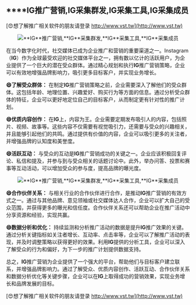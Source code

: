 ## ****IG**推广营销,**IG**采集群发,**IG**采集工具,**IG**采集成员**

[😍想了解推广相关软件的朋友请登录 http://www.vst.tw](http://www.vst.tw)

 <center><img src="https://vst.tw/MP4/tuiguang/png/5.png" alt="**IG**推广营销,**IG**采集群发,**IG**采集工具,**IG**采集成员"></center>

在当今数字化时代，社交媒体已成为企业推广和营销的重要渠道之一。Instagram（**IG**）作为全球最受欢迎的社交媒体平台之一，拥有数以亿计的活跃用户，为企业提供了一个巨大的潜在受众群体。通过精心规划和执行**IG**推广营销策略，企业可以有效地增强品牌影响力，吸引更多目标客户，并实现业务增长。

**😄了解受众群体：**
在制定**IG**推广营销策略之前，企业需要深入了解他们的受众群体。这包括年龄、地理位置、兴趣爱好、购买行为等方面的信息。通过分析受众群体的特征，企业可以更好地定位自己的目标客户，从而制定更有针对性的推广计划。

**😄优质内容创作：**
在**IG**上，内容为王。企业需要定期发布吸引人的内容，包括照片、视频、故事等。这些内容不仅需要有视觉吸引力，还需要与受众的兴趣相关，并且能够引起他们的共鸣。通过提供有价值的内容，企业可以吸引更多的关注者，并增强品牌的认知度和美誉度。

**😄活跃互动：**
与受众的互动是**IG**推广营销成功的关键之一。企业应该积极回复评论、私信和提及，并参与到与受众相关的话题讨论中。此外，举办问答、投票和赛事等互动活动，可以增加受众的参与度，提高品牌的曝光度。

 <center><img src="https://vst.tw/MP4/tuiguang/png/3.png" alt="**IG**推广营销,**IG**采集群发,**IG**采集工具,**IG**采集成员"></center>

**😄合作伙伴关系：**
与相关行业的合作伙伴进行合作，是推动**IG**推广营销的有效方式之一。通过与其他品牌、意见领袖或社交媒体达人合作，企业可以扩大自己的受众范围，并获得更多的曝光和信任度。合作伙伴关系还可以帮助企业在推广活动中分享资源和经验，实现共赢。

**😄数据分析和优化：**
持续监测和分析推广活动的数据是提升**IG**推广效果的关键。通过分析关键指标如关注者增长、互动率、点击率等，企业可以了解推广活动的表现，并及时调整策略以获得更好的效果。利用**IG**提供的分析工具，企业可以深入了解受众的行为和偏好，为下一步的推广计划提供数据支持。

总之，**IG**推广营销为企业提供了一个强大的平台，帮助他们与目标客户建立联系，并增强品牌影响力。通过了解受众、优质内容创作、活跃互动、合作伙伴关系和数据分析优化等关键步骤，企业可以在**IG**上取得成功的营销效果，实现业务增长和品牌发展的目标。

[😍想了解推广相关软件的朋友请登录 http://www.vst.tw](http://www.vst.tw)



